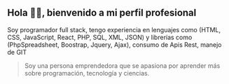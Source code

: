 ## Hola 👋🏻, bienvenido a mi perfil profesional

Soy programador full stack, tengo experiencia en lenguajes como (HTML, CSS, JavaScript, React, PHP, SQL, XML, JSON) y librerías como (PhpSpreadsheet,
Boostrap, Jquery, Ajax), consumo de Apis Rest, manejo de GIT

> Soy una persona emprendedora que se apasiona por aprender más sobre programación, tecnología y ciencias.


